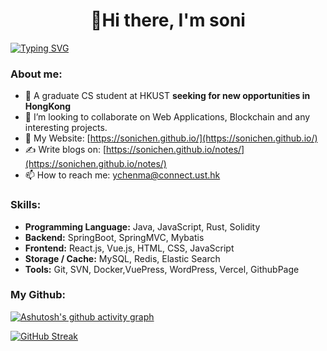 <h1 align="center">👋Hi there, I'm soni</h1>

[![Typing SVG](https://readme-typing-svg.demolab.com?font=Fira+Code&pause=1000&random=false&width=435&lines=Web+Application+Development;Blockchain+Application;Interesting+Tools+)](https://git.io/typing-svg)

<h3 align="left">About me:</h3>

- 🔭 A graduate CS student at HKUST **seeking for new opportunities in** **HongKong**
- 👯 I’m looking to collaborate on Web Applications, Blockchain and any interesting projects.
- 🌱 My Website: [https://sonichen.github.io/](https://sonichen.github.io/)
- ✍ Write blogs on: [https://sonichen.github.io/notes/](https://sonichen.github.io/notes/)
- 📫 How to reach me: ychenma@connect.ust.hk
<h3 align="left">Skills:</h3>

- **Programming Language:** Java, JavaScript, Rust, Solidity
- **Backend:** SpringBoot, SpringMVC, Mybatis
- **Frontend:** React.js, Vue.js, HTML, CSS, JavaScript
- **Storage / Cache:** MySQL, Redis, Elastic Search
- **Tools:** Git, SVN, Docker,VuePress, WordPress, Vercel, GithubPage

<h3 align="left">My Github:</h3>

[![Ashutosh's github activity graph](https://github-readme-activity-graph.vercel.app/graph?username=sonichen&theme=vue)](https://github.com/Zachary-wW/github-readme-activity-graph)



[![GitHub Streak](https://streak-stats.demolab.com/?user=sonichen&theme=solarized-light)](https://git.io/streak-stats)

